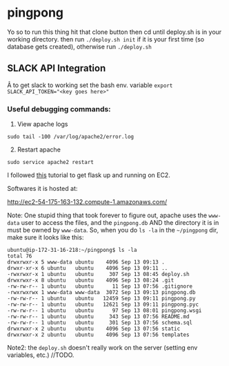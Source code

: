 # pingpong
Yo so to run this thing hit that clone button then cd until deploy.sh is in your working directory. then run `./deploy.sh init` if it is your first time (so database gets created), otherwise run `./deploy.sh`

## SLACK API Integration
Â
to get slack to working set the bash env. variable `export SLACK_API_TOKEN="<key goes here>"`


### Useful debugging commands:

1. View apache logs
```
sudo tail -100 /var/log/apache2/error.log
```
2. Restart apache
```
sudo service apache2 restart
```

I followed [this](http://www.datasciencebytes.com/bytes/2015/02/24/running-a-flask-app-on-aws-ec2/) tutorial to get flask up and running on EC2.

Softwares it is hosted at:

http://ec2-54-175-163-132.compute-1.amazonaws.com/


Note: One stupid thing that took forever to figure out, apache uses the `www-data` user to access the files, and the `pingpong.db` AND the directory it is in must be owned by `www-data`. So, when you do `ls -la` in the `~/pingpong` dir, make sure it looks like this:

```
ubuntu@ip-172-31-16-218:~/pingpong$ ls -la
total 76
drwxrwxr-x 5 www-data ubuntu    4096 Sep 13 09:13 .
drwxr-xr-x 6 ubuntu   ubuntu    4096 Sep 13 09:11 ..
-rwxrwxr-x 1 ubuntu   ubuntu     307 Sep 13 08:45 deploy.sh
drwxrwxr-x 8 ubuntu   ubuntu    4096 Sep 13 08:24 .git
-rw-rw-r-- 1 ubuntu   ubuntu      11 Sep 13 07:56 .gitignore
-rwxrwxrwx 1 www-data www-data  3072 Sep 13 09:13 pingpong.db
-rw-rw-r-- 1 ubuntu   ubuntu   12459 Sep 13 09:11 pingpong.py
-rw-rw-r-- 1 ubuntu   ubuntu   12621 Sep 13 09:11 pingpong.pyc
-rw-rw-r-- 1 ubuntu   ubuntu      97 Sep 13 08:01 pingpong.wsgi
-rw-rw-r-- 1 ubuntu   ubuntu     343 Sep 13 07:56 README.md
-rw-rw-r-- 1 ubuntu   ubuntu     301 Sep 13 07:56 schema.sql
drwxrwxr-x 2 ubuntu   ubuntu    4096 Sep 13 07:56 static
drwxrwxr-x 2 ubuntu   ubuntu    4096 Sep 13 07:56 templates
```

Note2: the `deploy.sh` doesn't really work on the server (setting env variables, etc.) //TODO.


